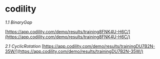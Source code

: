# codility
*1.1 BinaryGap*

[https://app.codility.com/demo/results/training8FNK4U-H6C/](https://app.codility.com/demo/results/training8FNK4U-H6C/)

*2.1 CyclicRotation*
[https://app.codility.com/demo/results/trainingDU7B2N-35W/](https://app.codility.com/demo/results/trainingDU7B2N-35W/)
